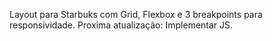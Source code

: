Layout para Starbuks com Grid, Flexbox e 3 breakpoints para responsividade.
Proxima atualização: Implementar JS.
